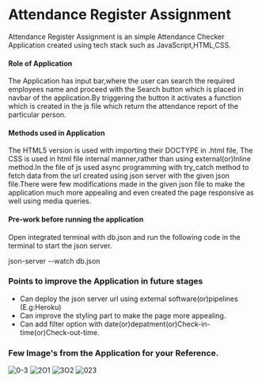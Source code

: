 <h1>Attendance Register Assignment</h1>


<p>Attendance Register Assignment is an simple Attendance Checker Application created using tech stack such as JavaScript,HTML,CSS.</p>


<h4>Role of Application</h4>

<p>The Application has input bar,where the user can search the required employees name and proceed with the Search button which is placed in navbar of the application.By triggering the button it activates a function which is created in the js file which return the attendance report of the particular person.
</p>


<h4>Methods used in Application</h4>


<p>The HTML5 version is used with importing their DOCTYPE in .html file, The CSS is used in html file internal manner,rather than using external(or)Inline method.In the file of js used async programming with try_catch method to fetch data from the url created using json server with the given json file.There were few modifications made in the given json file to make the application much more appealing and even created the page responsive as well using media queries.</p>



<h4>Pre-work before running the application</h4>

<p>Open integrated terminal with db.json and run the following code in the terminal to start the json server.</p>

<p>json-server --watch db.json</p>


<h3>Points to improve the Application in future stages</h3>

<ul>
  
  <li>Can deploy the json server url using external software(or)pipelines (E.g:Heroku)</li>
  
  <li>Can improve the styling part to make the page more appealing.</li>
  
  <li>Can add filter option with date(or)depatment(or)Check-in-time(or)Check-out-time.</li>

</ul>

<h3>Few Image's from the Application for your Reference.</h3>

  
  <img src="https://i.ibb.co/W5vC7Gf/0-3.jpg" alt="0-3" border="0">


<img src="https://i.ibb.co/FmyM6xY/2O1.jpg" alt="2O1" border="0">
<img src="https://i.ibb.co/d0vzcTZ/3O2.jpg" alt="3O2" border="0">
<img src="https://i.ibb.co/MCS0Zpg/0-23.jpg" alt="023" border="0">

